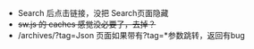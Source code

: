 
* Search 后点击链接，没把 Search页面隐藏
* ~~sw.js 的 caches 感觉没必要了，去掉？~~
* /archives/?tag=Json 页面如果带有?tag=*参数跳转，返回有bug